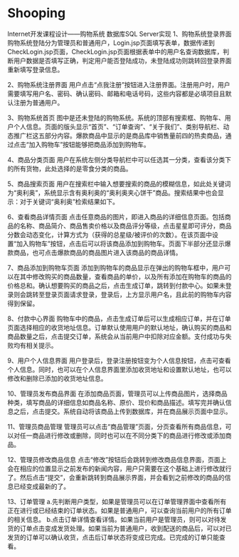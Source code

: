 # Shooping
Internet开发课程设计——购物系统
数据库SQL Server实现
1、购物系统登录界面
购物系统登陆分为管理员和普通用户，Login.jsp页面填写表单，数据传递到CheckLogin.jsp页面，CheckLogin.jsp页面根据表单中的用户名查询数据库，判断用户数据是否填写正确，判定用户能否登陆成功，未登陆成功则跳转回登录界面重新填写登录信息。
 
 
2、购物系统注册界面
用户点击“点我注册”按钮进入注册界面。注册用户时，用户需要填写用户名、密码、确认密码、邮箱和电话号码，这些内容都是必填项目且默认注册为普通用户。
 

3、购物系统首页
图中是还未登陆的购物系统。系统的顶部有搜索框、购物车、用户个人信息。页面的版头显示“首页”、“订单查询”、“关于我们”、类别导航栏、动态推广栏这五部分内容。爆款商品中显示的是商品库中销售量前四的热卖商品，通过点击“加入购物车”按钮能够把商品添加到购物车。
 

4、商品分类页面
用户在系统左侧分类导航栏中可以任选其一分类，查看该分类下的所有货物，此处选择的是零食分类的商品。
 

5、商品搜索页面
用户在搜索栏中输入想要搜索的商品的模糊信息，如此处关键词为“奥利奥”，系统显示含有奥利奥的“奥利奥夹心饼干”商品。搜索结果中也会显示：对于关键词“奥利奥”检索结果如下。
 

6、查看商品详情页面
点击任意商品的图片，即进入商品的详细信息页面。包括商品的名称、商品简介、商品售卖价格以及商品评分等级，点击星星即可评分，商品分数会动态变化，计算方式为（获得的总星级/被评价的次数）。在该页面中设置“加入购物车”按钮，点击后可以将该商品添加到购物车。页面下半部分还显示爆款商品，也可点击爆款商品的商品图片进入该商品的商品详情。
 

7、商品添加到购物车页面
添加到购物车的商品显示在弹出的购物车框中，用户可以在其中修改购买的商品数量，查看商品的单价，以及所有添加在购物车的商品的价格总和。确认想要购买的商品之后，点击生成订单，跳转到付款中心。如果未登录则会跳转至登录页面请求登录，登录后，上方显示用户名，且此前的购物车内容得到保留。
 



8、付款中心界面
购物车中的商品，点击生成订单后可以生成相应订单，并在订单页面选择相应的收货地址信息。订单默认使用用户的默认地址，确认购买的商品和商品数量之后，点击提交订单，系统会从当前用户中扣除对应金额。支付成功与失败均有相关提示。
 

9、用户个人信息界面
用户登录后，登录注册按钮变为个人信息按钮，点击可查看个人信息。同时，也可以在个人信息界面里添加收货地址和设置默认地址，也可以修改和删除已添加的收货地址信息。
 

10、管理员发布商品界面
在添加商品页面，管理员可以上传商品图片，选择商品种类，填写商品的详细信息如商品名称、原价、现价和商品描述。填写完并确认信息之后，点击提交。系统自动将该商品上传到数据库，并在商品展示页面中显示。

 

11、管理员商品管理
管理员可以点击“商品管理”页面，分页查看所有商品信息，可以对任一商品进行修改或删除，同时也可以在不同分类下的商品进行修改或添加商品。


12、管理员修改商品信息
点击“修改”按钮后会跳转到修改商品信息界面，页面上会在相应的位置显示之前发布的新闻内容，用户只需要在这个基础上进行修改就行了。然后点击“提交”，会重新跳转到商品展示界面，并会看到之前修改的商品的信息已经变成最新的了。
 
 
13、订单管理
a.先判断用户类型，如果是管理员可以在订单管理界面中查看所有正在进行或已经结束的订单状态。如果是普通用户，可以查询当前用户的所有订单的相关信息。
b.点击订单详情查看详情。如果当前用户是管理员，则可以对待发货的订单点击变成发货处理。如果当前为普通用户，收到配送的商品后，可以对已发货的订单可以确认收货，点击后订单状态将变成已完成。已完成的订单只能查看。

